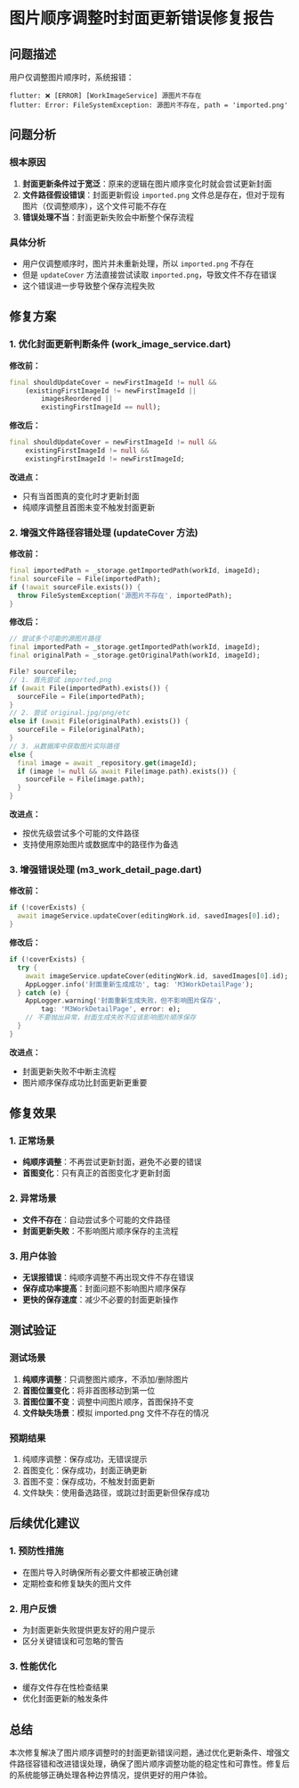 # 图片顺序调整时封面更新错误修复报告

## 问题描述
用户仅调整图片顺序时，系统报错：
```
flutter: ❌ [ERROR] [WorkImageService] 源图片不存在
flutter: Error: FileSystemException: 源图片不存在, path = 'imported.png'
```

## 问题分析

### 根本原因
1. **封面更新条件过于宽泛**：原来的逻辑在图片顺序变化时就会尝试更新封面
2. **文件路径假设错误**：封面更新假设 `imported.png` 文件总是存在，但对于现有图片（仅调整顺序），这个文件可能不存在
3. **错误处理不当**：封面更新失败会中断整个保存流程

### 具体分析
- 用户仅调整顺序时，图片并未重新处理，所以 `imported.png` 不存在
- 但是 `updateCover` 方法直接尝试读取 `imported.png`，导致文件不存在错误
- 这个错误进一步导致整个保存流程失败

## 修复方案

### 1. 优化封面更新判断条件 (work_image_service.dart)

**修改前：**
```dart
final shouldUpdateCover = newFirstImageId != null &&
    (existingFirstImageId != newFirstImageId ||
        imagesReordered ||
        existingFirstImageId == null);
```

**修改后：**
```dart
final shouldUpdateCover = newFirstImageId != null &&
    existingFirstImageId != null &&
    existingFirstImageId != newFirstImageId;
```

**改进点：**
- 只有当首图真的变化时才更新封面
- 纯顺序调整且首图未变不触发封面更新

### 2. 增强文件路径容错处理 (updateCover 方法)

**修改前：**
```dart
final importedPath = _storage.getImportedPath(workId, imageId);
final sourceFile = File(importedPath);
if (!await sourceFile.exists()) {
  throw FileSystemException('源图片不存在', importedPath);
}
```

**修改后：**
```dart
// 尝试多个可能的源图片路径
final importedPath = _storage.getImportedPath(workId, imageId);
final originalPath = _storage.getOriginalPath(workId, imageId);

File? sourceFile;
// 1. 首先尝试 imported.png
if (await File(importedPath).exists()) {
  sourceFile = File(importedPath);
} 
// 2. 尝试 original.jpg/png/etc
else if (await File(originalPath).exists()) {
  sourceFile = File(originalPath);
}
// 3. 从数据库中获取图片实际路径
else {
  final image = await _repository.get(imageId);
  if (image != null && await File(image.path).exists()) {
    sourceFile = File(image.path);
  }
}
```

**改进点：**
- 按优先级尝试多个可能的文件路径
- 支持使用原始图片或数据库中的路径作为备选

### 3. 增强错误处理 (m3_work_detail_page.dart)

**修改前：**
```dart
if (!coverExists) {
  await imageService.updateCover(editingWork.id, savedImages[0].id);
}
```

**修改后：**
```dart
if (!coverExists) {
  try {
    await imageService.updateCover(editingWork.id, savedImages[0].id);
    AppLogger.info('封面重新生成成功', tag: 'M3WorkDetailPage');
  } catch (e) {
    AppLogger.warning('封面重新生成失败，但不影响图片保存', 
        tag: 'M3WorkDetailPage', error: e);
    // 不要抛出异常，封面生成失败不应该影响图片顺序保存
  }
}
```

**改进点：**
- 封面更新失败不中断主流程
- 图片顺序保存成功比封面更新更重要

## 修复效果

### 1. 正常场景
- **纯顺序调整**：不再尝试更新封面，避免不必要的错误
- **首图变化**：只有真正的首图变化才更新封面

### 2. 异常场景
- **文件不存在**：自动尝试多个可能的文件路径
- **封面更新失败**：不影响图片顺序保存的主流程

### 3. 用户体验
- **无误报错误**：纯顺序调整不再出现文件不存在错误
- **保存成功率提高**：封面问题不影响图片顺序保存
- **更快的保存速度**：减少不必要的封面更新操作

## 测试验证

### 测试场景
1. **纯顺序调整**：只调整图片顺序，不添加/删除图片
2. **首图位置变化**：将非首图移动到第一位
3. **首图位置不变**：调整中间图片顺序，首图保持不变
4. **文件缺失场景**：模拟 imported.png 文件不存在的情况

### 预期结果
1. 纯顺序调整：保存成功，无错误提示
2. 首图变化：保存成功，封面正确更新
3. 首图不变：保存成功，不触发封面更新
4. 文件缺失：使用备选路径，或跳过封面更新但保存成功

## 后续优化建议

### 1. 预防性措施
- 在图片导入时确保所有必要文件都被正确创建
- 定期检查和修复缺失的图片文件

### 2. 用户反馈
- 为封面更新失败提供更友好的用户提示
- 区分关键错误和可忽略的警告

### 3. 性能优化
- 缓存文件存在性检查结果
- 优化封面更新的触发条件

## 总结
本次修复解决了图片顺序调整时的封面更新错误问题，通过优化更新条件、增强文件路径容错和改进错误处理，确保了图片顺序调整功能的稳定性和可靠性。修复后的系统能够正确处理各种边界情况，提供更好的用户体验。
